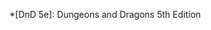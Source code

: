 <!-- 
This is a glossary of abbreviations used all across the website.
It is automatically applied to every single page on the website by the renderer, so that they only need to be defined in one place.

Having this glossary means pages don't need to explain what the abbreviations mean, because MkDocs will add a tooltip to the abbreviation for us.

See this link for guidance on adding new definitions:
https://squidfunk.github.io/mkdocs-material/reference/tooltips/#adding-abbreviations
-->

*[DnD 5e]: Dungeons and Dragons 5th Edition